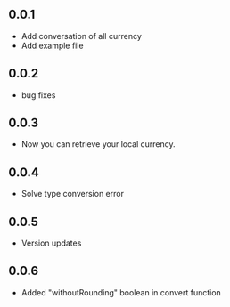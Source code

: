 ## 0.0.1

- Add conversation of all currency
- Add example file

## 0.0.2

- bug fixes

## 0.0.3

- Now you can retrieve your local currency.

## 0.0.4

- Solve type conversion error

## 0.0.5

- Version updates

## 0.0.6

- Added "withoutRounding" boolean in convert function